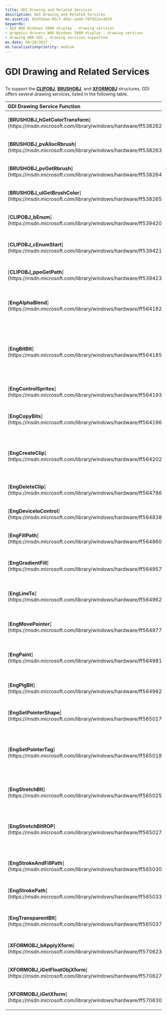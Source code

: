 ```yaml
---
title: GDI Drawing and Related Services
description: GDI Drawing and Related Services
ms.assetid: b5df84ae-05cf-49dc-aa49-79f912ecd029
keywords:
- GDI WDK Windows 2000 display , drawing services
- graphics drivers WDK Windows 2000 display , drawing services
- drawing WDK GDI , drawing services supported
ms.date: 04/20/2017
ms.localizationpriority: medium
---
```


# GDI Drawing and Related Services


## <span id="ddk_gdi_drawing_and_related_services_gg"></span><span id="DDK_GDI_DRAWING_AND_RELATED_SERVICES_GG"></span>


To support the [**CLIPOBJ**](https://msdn.microsoft.com/library/windows/hardware/ff539417), [**BRUSHOBJ**](https://msdn.microsoft.com/library/windows/hardware/ff538261), and [**XFORMOBJ**](https://msdn.microsoft.com/library/windows/hardware/ff570618) structures, GDI offers several drawing services, listed in the following table.

<table>
<colgroup>
<col width="50%" />
<col width="50%" />
</colgroup>
<thead>
<tr class="header">
<th align="left">GDI Drawing Service Function</th>
<th align="left">Description</th>
</tr>
</thead>
<tbody>
<tr class="odd">
<td align="left"><p>[<strong>BRUSHOBJ_hGetColorTransform</strong>](https://msdn.microsoft.com/library/windows/hardware/ff538262)</p></td>
<td align="left"><p>Retrieves the color transform for the specified brush.</p></td>
</tr>
<tr class="even">
<td align="left"><p>[<strong>BRUSHOBJ_pvAllocRbrush</strong>](https://msdn.microsoft.com/library/windows/hardware/ff538263)</p></td>
<td align="left"><p>Allocates memory for the driver's realization of a brush.</p></td>
</tr>
<tr class="odd">
<td align="left"><p>[<strong>BRUSHOBJ_pvGetRbrush</strong>](https://msdn.microsoft.com/library/windows/hardware/ff538264)</p></td>
<td align="left"><p>Returns a pointer to the driver's realization of the brush. Realizes the brush if it has not yet been realized.</p></td>
</tr>
<tr class="even">
<td align="left"><p>[<strong>BRUSHOBJ_ulGetBrushColor</strong>](https://msdn.microsoft.com/library/windows/hardware/ff538265)</p></td>
<td align="left"><p>Returns the RGB color of the specified solid brush.</p></td>
</tr>
<tr class="odd">
<td align="left"><p>[<strong>CLIPOBJ_bEnum</strong>](https://msdn.microsoft.com/library/windows/hardware/ff539420)</p></td>
<td align="left"><p>Retrieves a batch of rectangles from the clip region.</p></td>
</tr>
<tr class="even">
<td align="left"><p>[<strong>CLIPOBJ_cEnumStart</strong>](https://msdn.microsoft.com/library/windows/hardware/ff539421)</p></td>
<td align="left"><p>Sets parameters for enumeration of the rectangles in all or part of the clipped region. (The region can be enumerated once without calling this function, but subsequent enumerations require this function's use).</p></td>
</tr>
<tr class="odd">
<td align="left"><p>[<strong>CLIPOBJ_ppoGetPath</strong>](https://msdn.microsoft.com/library/windows/hardware/ff539423)</p></td>
<td align="left"><p>Is used to retrieve complicated regions as a path.</p></td>
</tr>
<tr class="even">
<td align="left"><p>[<strong>EngAlphaBlend</strong>](https://msdn.microsoft.com/library/windows/hardware/ff564182)</p></td>
<td align="left"><p>Provides bit-block transfer capabilities with [<em>alpha blending</em>](https://msdn.microsoft.com/library/windows/hardware/ff556270#wdkgloss-alpha-blending). This is the GDI simulation for the [<strong>DrvAlphaBlend</strong>](https://msdn.microsoft.com/library/windows/hardware/ff556176) function.</p></td>
</tr>
<tr class="odd">
<td align="left"><p>[<strong>EngBitBlt</strong>](https://msdn.microsoft.com/library/windows/hardware/ff564185)</p></td>
<td align="left"><p>Provides general bit-block transfer capabilities either between [<em>device-managed surfaces</em>](https://msdn.microsoft.com/library/windows/hardware/ff556277#wdkgloss-device-managed-surface), or between a device-managed surface and a GDI-managed standard format bitmap. This is the GDI simulation for the [<strong>DrvBitBlt</strong>](https://msdn.microsoft.com/library/windows/hardware/ff556180) function.</p></td>
</tr>
<tr class="even">
<td align="left"><p>[<strong>EngControlSprites</strong>](https://msdn.microsoft.com/library/windows/hardware/ff564193)</p></td>
<td align="left"><p>Tears down or redraws sprites on the specified WNDOBJ area.</p></td>
</tr>
<tr class="odd">
<td align="left"><p>[<strong>EngCopyBits</strong>](https://msdn.microsoft.com/library/windows/hardware/ff564196)</p></td>
<td align="left"><p>Translates between device-managed raster surfaces and GDI standard-format bitmaps. This is the GDI simulation for the [<strong>DrvCopyBits</strong>](https://msdn.microsoft.com/library/windows/hardware/ff556182) function.</p></td>
</tr>
<tr class="even">
<td align="left"><p>[<strong>EngCreateClip</strong>](https://msdn.microsoft.com/library/windows/hardware/ff564202)</p></td>
<td align="left"><p>Allocates a [<strong>CLIPOBJ</strong>](https://msdn.microsoft.com/library/windows/hardware/ff539417) for the driver's temporary use. The driver should call the [<strong>EngDeleteClip</strong>](https://msdn.microsoft.com/library/windows/hardware/ff564786) function to delete it when it is no longer needed.</p></td>
</tr>
<tr class="odd">
<td align="left"><p>[<strong>EngDeleteClip</strong>](https://msdn.microsoft.com/library/windows/hardware/ff564786)</p></td>
<td align="left"><p>Deletes a CLIPOBJ allocated with the [<strong>EngCreateClip</strong>](https://msdn.microsoft.com/library/windows/hardware/ff564202) function.</p></td>
</tr>
<tr class="even">
<td align="left"><p>[<strong>EngDeviceIoControl</strong>](https://msdn.microsoft.com/library/windows/hardware/ff564838)</p></td>
<td align="left"><p>Sends a control code to the specified video miniport driver, causing the device to perform the specified operation.</p></td>
</tr>
<tr class="odd">
<td align="left"><p>[<strong>EngFillPath</strong>](https://msdn.microsoft.com/library/windows/hardware/ff564860)</p></td>
<td align="left"><p>Fills (paints) a specified path. This is the GDI simulation for the [<strong>DrvFillPath</strong>](https://msdn.microsoft.com/library/windows/hardware/ff556220) function.</p></td>
</tr>
<tr class="even">
<td align="left"><p>[<strong>EngGradientFill</strong>](https://msdn.microsoft.com/library/windows/hardware/ff564957)</p></td>
<td align="left"><p>Shades the specified graphics primitives. This is the GDI simulation for the [<strong>DrvGradientFill</strong>](https://msdn.microsoft.com/library/windows/hardware/ff556236) function.</p></td>
</tr>
<tr class="odd">
<td align="left"><p>[<strong>EngLineTo</strong>](https://msdn.microsoft.com/library/windows/hardware/ff564962)</p></td>
<td align="left"><p>Draws a single, solid, integer-only cosmetic line. This is the GDI simulation for the [<strong>DrvLineTo</strong>](https://msdn.microsoft.com/library/windows/hardware/ff556245) function.</p></td>
</tr>
<tr class="even">
<td align="left"><p>[<strong>EngMovePointer</strong>](https://msdn.microsoft.com/library/windows/hardware/ff564977)</p></td>
<td align="left"><p>Moves the engine-managed pointer on the device. This is the GDI simulation for the [<strong>DrvMovePointer</strong>](https://msdn.microsoft.com/library/windows/hardware/ff556248) function.</p></td>
</tr>
<tr class="odd">
<td align="left"><p>[<strong>EngPaint</strong>](https://msdn.microsoft.com/library/windows/hardware/ff564981)</p></td>
<td align="left"><p>Paints a specified region. This is the GDI simulation for the obsolete [<strong>DrvPaint</strong>](https://msdn.microsoft.com/library/windows/hardware/ff556256) function.</p></td>
</tr>
<tr class="even">
<td align="left"><p>[<strong>EngPlgBlt</strong>](https://msdn.microsoft.com/library/windows/hardware/ff564982)</p></td>
<td align="left"><p>Performs a rotate bit-block transfer. This is the GDI simulation for the [<strong>DrvPlgBlt</strong>](https://msdn.microsoft.com/library/windows/hardware/ff556258) function.</p></td>
</tr>
<tr class="odd">
<td align="left"><p>[<strong>EngSetPointerShape</strong>](https://msdn.microsoft.com/library/windows/hardware/ff565017)</p></td>
<td align="left"><p>Sets the shape of the pointer.</p></td>
</tr>
<tr class="even">
<td align="left"><p>[<strong>EngSetPointerTag</strong>](https://msdn.microsoft.com/library/windows/hardware/ff565018)</p></td>
<td align="left"><p>Creates a shape that is ORed with the application's pointer shape on [<strong>DrvSetPointerShape</strong>](https://msdn.microsoft.com/library/windows/hardware/ff556289) calls to other associated drivers in a mirrored system.</p>
<div>
 
</div>
This function is obsolete for Windows 2000 and later.</td>
</tr>
<tr class="odd">
<td align="left"><p>[<strong>EngStretchBlt</strong>](https://msdn.microsoft.com/library/windows/hardware/ff565025)</p></td>
<td align="left"><p>Performs a stretching bit-block transfer. This is the GDI simulation for the [<strong>DrvStretchBlt</strong>](https://msdn.microsoft.com/library/windows/hardware/ff556302) function.</p></td>
</tr>
<tr class="even">
<td align="left"><p>[<strong>EngStretchBltROP</strong>](https://msdn.microsoft.com/library/windows/hardware/ff565027)</p></td>
<td align="left"><p>Performs a stretching bit-block transfer using a [<em>ROP</em>](https://msdn.microsoft.com/library/windows/hardware/ff556331#wdkgloss-raster-operation--rop-). This is the GDI simulation for the [<strong>DrvStretchBltROP</strong>](https://msdn.microsoft.com/library/windows/hardware/ff556306) function.</p></td>
</tr>
<tr class="odd">
<td align="left"><p>[<strong>EngStrokeAndFillPath</strong>](https://msdn.microsoft.com/library/windows/hardware/ff565030)</p></td>
<td align="left"><p>Strokes (draws) a path and fills it at the same time. This is the GDI simulation for the [<strong>DrvStrokeAndFillPath</strong>](https://msdn.microsoft.com/library/windows/hardware/ff556311) function.</p></td>
</tr>
<tr class="even">
<td align="left"><p>[<strong>EngStrokePath</strong>](https://msdn.microsoft.com/library/windows/hardware/ff565033)</p></td>
<td align="left"><p>Strokes (draws) a path. This is the GDI simulation for the [<strong>DrvStrokePath</strong>](https://msdn.microsoft.com/library/windows/hardware/ff556316) function.</p></td>
</tr>
<tr class="odd">
<td align="left"><p>[<strong>EngTransparentBlt</strong>](https://msdn.microsoft.com/library/windows/hardware/ff565037)</p></td>
<td align="left"><p>Performs a transparent blt. This is the GDI simulation for the [<strong>DrvTransparentBlt</strong>](https://msdn.microsoft.com/library/windows/hardware/ff557283) function.</p></td>
</tr>
<tr class="even">
<td align="left"><p>[<strong>XFORMOBJ_bApplyXform</strong>](https://msdn.microsoft.com/library/windows/hardware/ff570623)</p></td>
<td align="left"><p>Applies the given transform or its inverse to the given array of points.</p></td>
</tr>
<tr class="odd">
<td align="left"><p>[<strong>XFORMOBJ_iGetFloatObjXform</strong>](https://msdn.microsoft.com/library/windows/hardware/ff570627)</p></td>
<td align="left"><p>Downloads a FLOATOBJ transform to the driver.</p></td>
</tr>
<tr class="even">
<td align="left"><p>[<strong>XFORMOBJ_iGetXform</strong>](https://msdn.microsoft.com/library/windows/hardware/ff570630)</p></td>
<td align="left"><p>Downloads a transform to the driver.</p></td>
</tr>
</tbody>
</table>

 

 

 





